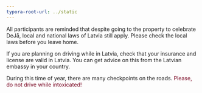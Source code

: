```yaml
---
typora-root-url: ../static
---
```


All participants are reminded that despite going to the property to celebrate DeJā, local and national laws of Latvia still apply.  Please check the local laws before you leave home.

If you are planning on driving while in Latvia, check that your insurance and license are valid in Latvia. You can get advice on this from the Latvian embassy in your country.

During this time of year, there are many checkpoints on the roads.  <span style="color:#77011e;">Please, do not drive while intoxicated!</span>

